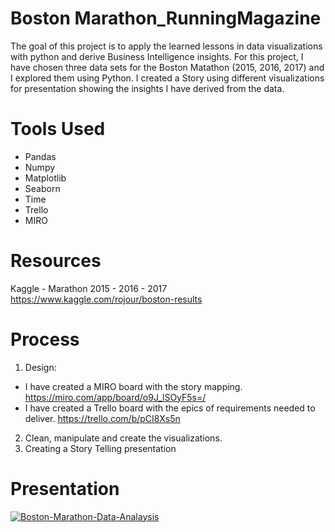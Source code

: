 # Boston Marathon_RunningMagazine
The goal of this project is to apply the learned lessons in data visualizations with python and derive Business Intelligence insights. For this project, I have chosen three data sets for the Boston Matathon (2015, 2016, 2017) and I explored them using Python. I created a Story using different visualizations for presentation showing the insights I have derived from the data.

# Tools Used
* Pandas
* Numpy
* Matplotlib
* Seaborn
* Time
* Trello 
* MIRO 

# Resources
Kaggle - Marathon 2015 - 2016 - 2017
https://www.kaggle.com/rojour/boston-results 

# Process
1. Design: 
  * I have created a MIRO board with the story mapping. https://miro.com/app/board/o9J_lSOyF5s=/
  * I have created a Trello board with the epics of requirements needed to deliver. https://trello.com/b/pCI8Xs5n 
2. Clean, manipulate and create the visualizations. 
3. Creating a Story Telling presentation

# Presentation

[![Boston-Marathon-Data-Analaysis](https://user-images.githubusercontent.com/73388089/113743883-73006080-9704-11eb-9f55-1733abd7886e.png)](https://github.com/isra-st/BostonMarathon_RunningMagazine/files/6265782/Boston-Marathon-Data-Analaysis.pptx)


